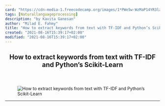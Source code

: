 ```yaml
---
card: "https://cdn-media-1.freecodecamp.org/images/1*PWe5w-WzMaP14YR3lzLIUA.jpeg"
tags: [Naturallanguageprocessing]
description: "by Kavita Ganesan"
author: "Milad E. Fahmy"
title: "How to extract keywords from text with TF-IDF and Python’s Scikit-Learn"
created: "2021-08-16T15:39:17+02:00"
modified: "2021-08-16T15:39:17+02:00"
---
```

<div class="site-wrapper">
<main id="site-main" class="site-main outer">
<div class="inner">
<article class="post-full post tag-naturallanguageprocessing tag-machine-learning tag-text-mining tag-data-science tag-python ">
<header class="post-full-header">
<h1 class="post-full-title">How to extract keywords from text with TF-IDF and Python’s Scikit-Learn</h1>
</header>
<figure class="post-full-image">
<picture>
<source media="(max-width: 700px)" sizes="1px" srcset="data:image/gif;base64,R0lGODlhAQABAIAAAAAAAP///yH5BAEAAAAALAAAAAABAAEAAAIBRAA7 1w">
<source media="(min-width: 701px)" sizes="(max-width: 800px) 400px,
(max-width: 1170px) 700px,
1400px" srcset="https://cdn-media-1.freecodecamp.org/images/1*PWe5w-WzMaP14YR3lzLIUA.jpeg 300w,
https://cdn-media-1.freecodecamp.org/images/1*PWe5w-WzMaP14YR3lzLIUA.jpeg 600w,
https://cdn-media-1.freecodecamp.org/images/1*PWe5w-WzMaP14YR3lzLIUA.jpeg 1000w,
https://cdn-media-1.freecodecamp.org/images/1*PWe5w-WzMaP14YR3lzLIUA.jpeg 2000w">
<img onerror="this.style.display='none'" src="https://cdn-media-1.freecodecamp.org/images/1*PWe5w-WzMaP14YR3lzLIUA.jpeg" alt="How to extract keywords from text with TF-IDF and Python’s Scikit-Learn">
</picture>
</figure>
<section class="post-full-content">
<div class="post-content medium-migrated-article">
</div>
<hr>
</section>
</article>
</div>
</main>
</div>
<!-- Google Tag Manager (noscript) -->
<!-- End Google Tag Manager (noscript) -->
